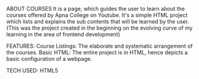ABOUT COURSES
It is a page, which guides the user to learn about the courses offered by Apna College on Youtube.
It's a simple HTML project which lists and explains the sub contents that will be learned by the user.
(This was the project created in the beginning on the evolving curve of my learning in the area of frontend development)

FEATURES:
Course Listings: The elaborate and systematic arrangement of the courses.
Basic HTML: The entire project is in HTML, hence depicts a basic configuration of a webpage.

TECH USED: HTML5
